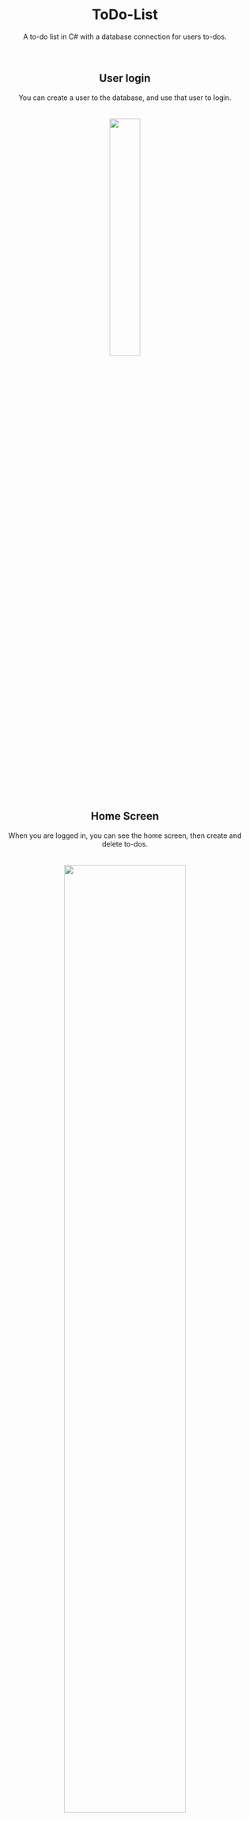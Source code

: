 # <div align="center">ToDo-List</div>
<div align="center">A to-do list in C# with a database connection for users to-dos.</div>
<br><br>

## <div align="center">User login</div>
<div align="center">You can create a user to the database, and use that user to login.</div>
<br><br>
<div align="center">
<img src="https://i.gyazo.com/8e1ddd8db20a3d6464379a5399d1daec.png" align="center" width="35%" height="35%"/>
</div>

## <div align="center">Home Screen</div>
<div align="center">When you are logged in, you can see the home screen, then create and delete to-dos.</div>
<br><br>
<div align="center">
<img src="https://i.gyazo.com/f38515f9371e5967f4682ede0a2ce93a.png" align="center" width="70%" height="70%"/>
</div>
